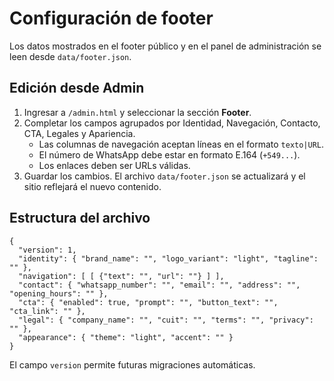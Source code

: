 # Configuración de footer

Los datos mostrados en el footer público y en el panel de administración se leen desde `data/footer.json`.

## Edición desde Admin
1. Ingresar a `/admin.html` y seleccionar la sección **Footer**.
2. Completar los campos agrupados por Identidad, Navegación, Contacto, CTA, Legales y Apariencia.
   - Las columnas de navegación aceptan líneas en el formato `texto|URL`.
   - El número de WhatsApp debe estar en formato E.164 (`+549...`).
   - Los enlaces deben ser URLs válidas.
3. Guardar los cambios. El archivo `data/footer.json` se actualizará y el sitio reflejará el nuevo contenido.

## Estructura del archivo
```jsonc
{
  "version": 1,
  "identity": { "brand_name": "", "logo_variant": "light", "tagline": "" },
  "navigation": [ [ {"text": "", "url": ""} ] ],
  "contact": { "whatsapp_number": "", "email": "", "address": "", "opening_hours": "" },
  "cta": { "enabled": true, "prompt": "", "button_text": "", "cta_link": "" },
  "legal": { "company_name": "", "cuit": "", "terms": "", "privacy": "" },
  "appearance": { "theme": "light", "accent": "" }
}
```

El campo `version` permite futuras migraciones automáticas.
